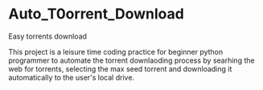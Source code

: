 # Auto_T0orrent_Download
Easy torrents download

This project is a leisure time coding practice for beginner python programmer to automate the torrent downlaoding process by searhing the web for torrents, selecting the max seed torrent and downloading it automatically to the user's local drive.
